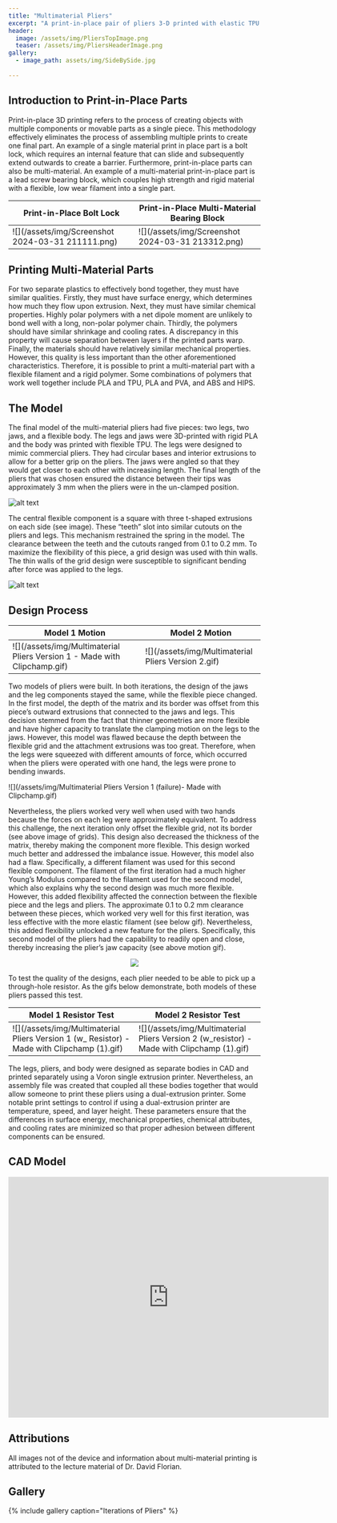 ```yaml
---
title: "Multimaterial Pliers"
excerpt: "A print-in-place pair of pliers 3-D printed with elastic TPU and rigid PLA."
header:
  image: /assets/img/PliersTopImage.png
  teaser: /assets/img/PliersHeaderImage.png
gallery:
  - image_path: assets/img/SideBySide.jpg
   
---
```


## Introduction to Print-in-Place Parts

Print-in-place 3D printing refers to the process of creating objects with multiple components or movable parts as a single piece. This methodology effectively eliminates the process of assembling multiple prints to create one final part. An example of a single material print in place part is a bolt lock, which requires an internal feature that can slide and subsequently extend outwards to create a barrier. Furthermore, print-in-place parts can also be multi-material. An example of a multi-material print-in-place part is a lead screw bearing block, which couples high strength and rigid material with a flexible, low wear filament into a single part. 

Print-in-Place Bolt Lock|Print-in-Place Multi-Material Bearing Block
--|--
![](/assets/img/Screenshot 2024-03-31 211111.png)|![](/assets/img/Screenshot 2024-03-31 213312.png)

## Printing Multi-Material Parts

For two separate plastics to effectively bond together, they must have similar qualities. Firstly, they must have surface energy, which determines how much they flow upon extrusion. Next, they must have similar chemical properties. Highly polar polymers with a net dipole moment are unlikely to bond well with a long, non-polar polymer chain. Thirdly, the polymers should have similar shrinkage and cooling rates. A discrepancy in this property will cause separation between layers if the printed parts warp. Finally, the materials should have relatively similar mechanical properties. However, this quality is less important than the other aforementioned characteristics. Therefore, it is possible to print a multi-material part with a flexible filament and a rigid polymer. Some combinations of polymers that work well together include PLA and TPU, PLA and PVA, and ABS and HIPS. 

## The Model

The final model of the multi-material pliers had five pieces: two legs, two jaws, and a flexible body. The legs and jaws were 3D-printed with rigid PLA and the body was printed with flexible TPU. The legs were designed to mimic commercial pliers. They had circular bases and interior extrusions to allow for a better grip on the pliers. The jaws were angled so that they would get closer to each other with increasing length. The final length of the pliers that was chosen ensured the distance between their tips was approximately 3 mm when the pliers were in the un-clamped position.  

![alt text](/assets/img/PliersImage.png)

The central flexible component is a square with three t-shaped extrusions on each side (see image). These “teeth” slot into similar cutouts on the pliers and legs. This mechanism restrained the spring in the model. The clearance between the teeth and the cutouts ranged from 0.1 to 0.2 mm. To maximize the flexibility of this piece, a grid design was used with thin walls. The thin walls of the grid design were susceptible to significant bending  after force was applied to the legs.

![alt text](/assets/img/ElasticPieces.png)

## Design Process

Model 1 Motion|Model 2 Motion
--|--
![](/assets/img/Multimaterial Pliers Version 1 - Made with Clipchamp.gif)|![](/assets/img/Multimaterial Pliers Version 2.gif)

Two models of pliers were built. In both iterations, the design of the jaws and the leg components stayed the same, while the flexible piece changed. In the first model, the depth of the matrix and its border was offset from this piece’s outward extrusions that connected to the jaws and legs. This decision stemmed from the fact that thinner geometries are more flexible and have higher capacity to translate the clamping motion on the legs to the jaws. However, this model was flawed because the depth between the flexible grid and the attachment extrusions was too great. Therefore, when the legs were squeezed with different amounts of force, which occurred when the pliers were operated with one hand, the legs were prone to bending inwards. 

![](/assets/img/Multimaterial Pliers Version 1 (failure)- Made with Clipchamp.gif)

Nevertheless, the pliers worked very well when used with two hands because the forces on each leg were approximately equivalent. To address this challenge, the next iteration only offset the flexible grid, not its border (see above image of grids). This design also decreased the thickness of the matrix, thereby making the component more flexible. This design worked much better and addressed the imbalance issue. However, this model also had a flaw. Specifically, a different filament was used for this second flexible component. The filament of the first iteration had a much higher Young’s Modulus compared to the filament used for the second model, which also explains why  the second design was much more flexible. However, this added flexibility affected the connection between the flexible piece and the legs and pliers. The approximate 0.1 to 0.2 mm clearance between these pieces, which worked very well for this first iteration, was less effective with the more elastic filament (see below gif). Nevertheless, this added flexibility unlocked a new feature for the pliers. Specifically, this second model of the pliers had the capability to readily open and close, thereby increasing the plier’s jaw capacity (see above motion gif). 
<p align="center">
  <img src="https://github.com/CharlesFrech/CharlesFrech.github.io/blob/599e57abf0dbb7f39f20aa1f7ae1bc5b00c64790/assets/img/Plier2Failure.jpg"/>
</p>

To test the quality of the designs, each plier needed to be able to pick up a through-hole resistor. As the gifs below demonstrate, both models of these pliers passed this test.

Model 1 Resistor Test|Model 2 Resistor Test
--|--
![](/assets/img/Multimaterial Pliers Version 1 (w_ Resistor) - Made with Clipchamp (1).gif)|![](/assets/img/Multimaterial Pliers Version 2 (w_resistor) - Made with Clipchamp (1).gif)

The legs, pliers, and body were designed as separate bodies in CAD and printed separately using a Voron single extrusion printer. Nevertheless, an assembly file was created that coupled all these bodies together that would allow someone to print these pliers using a dual-extrusion printer. Some notable print settings to control if using a dual-extrusion printer are temperature, speed, and layer height. These parameters ensure that the differences in surface energy, mechanical properties, chemical attributes, and cooling rates are minimized so that proper adhesion between different components can be ensured.

## CAD Model

<iframe src="https://vanderbilt643.autodesk360.com/shares/public/SH512d4QTec90decfa6e76906e8ae02228d5?mode=embed" width="640" height="480" allowfullscreen="true" webkitallowfullscreen="true" mozallowfullscreen="true"  frameborder="0"></iframe>

## Attributions

All images not of the device and information about multi-material printing is attributed to the lecture material of Dr. David Florian.

## Gallery

{% include gallery caption="Iterations of Pliers" %}


